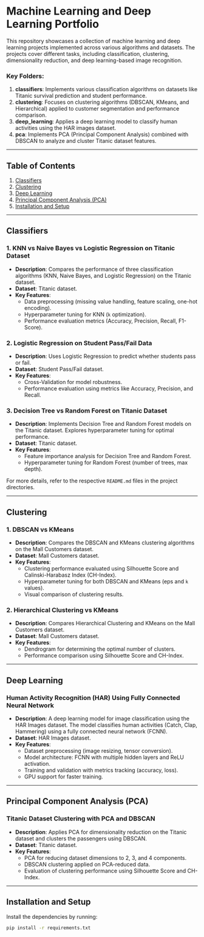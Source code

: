 # Machine Learning and Deep Learning Portfolio

This repository showcases a collection of machine learning and deep learning projects implemented across various algorithms and datasets. The projects cover different tasks, including classification, clustering, dimensionality reduction, and deep learning-based image recognition.

### Key Folders:
1. **classifiers**: Implements various classification algorithms on datasets like Titanic survival prediction and student performance.
2. **clustering**: Focuses on clustering algorithms (DBSCAN, KMeans, and Hierarchical) applied to customer segmentation and performance comparison.
3. **deep_learning**: Applies a deep learning model to classify human activities using the HAR images dataset.
4. **pca**: Implements PCA (Principal Component Analysis) combined with DBSCAN to analyze and cluster Titanic dataset features.

---

## Table of Contents
1. [Classifiers](#classifiers)
2. [Clustering](#clustering)
3. [Deep Learning](#deep-learning)
4. [Principal Component Analysis (PCA)](#pca)
5. [Installation and Setup](#installation-and-setup)

---

## Classifiers

### 1. KNN vs Naive Bayes vs Logistic Regression on Titanic Dataset
- **Description**: Compares the performance of three classification algorithms (KNN, Naive Bayes, and Logistic Regression) on the Titanic dataset.
- **Dataset**: Titanic dataset.
- **Key Features**:
  - Data preprocessing (missing value handling, feature scaling, one-hot encoding).
  - Hyperparameter tuning for KNN (`k` optimization).
  - Performance evaluation metrics (Accuracy, Precision, Recall, F1-Score).

### 2. Logistic Regression on Student Pass/Fail Data
- **Description**: Uses Logistic Regression to predict whether students pass or fail.
- **Dataset**: Student Pass/Fail dataset.
- **Key Features**:
  - Cross-Validation for model robustness.
  - Performance evaluation using metrics like Accuracy, Precision, and Recall.

### 3. Decision Tree vs Random Forest on Titanic Dataset
- **Description**: Implements Decision Tree and Random Forest models on the Titanic dataset. Explores hyperparameter tuning for optimal performance.
- **Dataset**: Titanic dataset.
- **Key Features**:
  - Feature importance analysis for Decision Tree and Random Forest.
  - Hyperparameter tuning for Random Forest (number of trees, max depth).

For more details, refer to the respective `README.md` files in the project directories.

---

## Clustering

### 1. DBSCAN vs KMeans
- **Description**: Compares the DBSCAN and KMeans clustering algorithms on the Mall Customers dataset.
- **Dataset**: Mall Customers dataset.
- **Key Features**:
  - Clustering performance evaluated using Silhouette Score and Calinski-Harabasz Index (CH-Index).
  - Hyperparameter tuning for both DBSCAN and KMeans (eps and `k` values).
  - Visual comparison of clustering results.

### 2. Hierarchical Clustering vs KMeans
- **Description**: Compares Hierarchical Clustering and KMeans on the Mall Customers dataset.
- **Dataset**: Mall Customers dataset.
- **Key Features**:
  - Dendrogram for determining the optimal number of clusters.
  - Performance comparison using Silhouette Score and CH-Index.

---

## Deep Learning

### Human Activity Recognition (HAR) Using Fully Connected Neural Network
- **Description**: A deep learning model for image classification using the HAR Images dataset. The model classifies human activities (Catch, Clap, Hammering) using a fully connected neural network (FCNN).
- **Dataset**: HAR Images dataset.
- **Key Features**:
  - Dataset preprocessing (image resizing, tensor conversion).
  - Model architecture: FCNN with multiple hidden layers and ReLU activation.
  - Training and validation with metrics tracking (accuracy, loss).
  - GPU support for faster training.

---

## Principal Component Analysis (PCA)

### Titanic Dataset Clustering with PCA and DBSCAN
- **Description**: Applies PCA for dimensionality reduction on the Titanic dataset and clusters the passengers using DBSCAN.
- **Dataset**: Titanic dataset.
- **Key Features**:
  - PCA for reducing dataset dimensions to 2, 3, and 4 components.
  - DBSCAN clustering applied on PCA-reduced data.
  - Evaluation of clustering performance using Silhouette Score and CH-Index.

---

## Installation and Setup

Install the dependencies by running:
```bash
pip install -r requirements.txt
```
